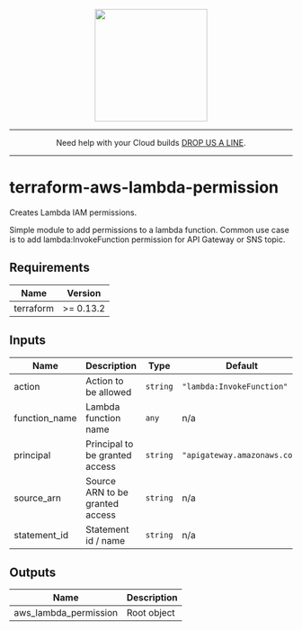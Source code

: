<p align="center">
  <a href="https://www.cloud42.io/" target="_blank" rel="Homepage">
  <img width="200" height="200" src="https://www.cloud42.io/wp-content/uploads/2020/01/transparent_small.png">
  </a>
</p>

---

<p align="center">Need help with your Cloud builds <a href="https://www.cloud42.io/contact/" target="_blank" rel="ContactUS"> DROP US A LINE</a>.</p>

---
# terraform-aws-lambda-permission
Creates Lambda IAM permissions.

Simple module to add permissions to a lambda function. Common use case is to add lambda:InvokeFunction permission for API Gateway or SNS topic.

## Requirements

| Name | Version |
|------|---------|
| terraform | >= 0.13.2 |

## Inputs

| Name | Description | Type | Default | Required |
|------|-------------|------|---------|:--------:|
| action | Action to be allowed | `string` | `"lambda:InvokeFunction"` | no |
| function\_name | Lambda function name | `any` | n/a | yes |
| principal | Principal to be granted access | `string` | `"apigateway.amazonaws.com"` | no |
| source\_arn | Source ARN to be granted access | `string` | n/a | yes |
| statement\_id | Statement id / name | `string` | n/a | yes |

## Outputs

| Name | Description |
|------|-------------|
| aws\_lambda\_permission | Root object |
